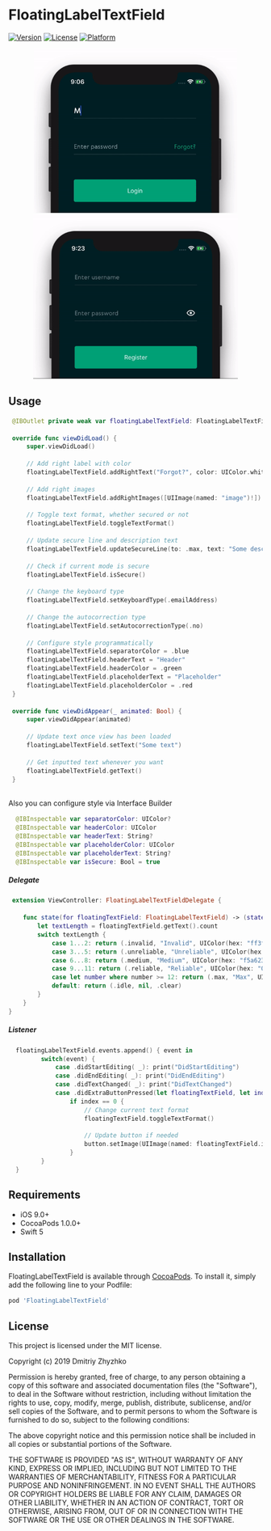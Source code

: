 # FloatingLabelTextField

[![Version](https://img.shields.io/cocoapods/v/FloatingLabelTextField.svg?style=flat)](https://cocoapods.org/pods/FloatingLabelTextField)
[![License](https://img.shields.io/cocoapods/l/FloatingLabelTextField.svg?style=flat)](https://cocoapods.org/pods/FloatingLabelTextField)
[![Platform](https://img.shields.io/cocoapods/p/FloatingLabelTextField.svg?style=flat)](https://cocoapods.org/pods/FloatingLabelTextField)

<p align="center">
  <img src="/Images/login.gif" height = "325px">
  <img src="/Images/register.gif" height = "325px">
</p>

## Usage

```swift
 @IBOutlet private weak var floatingLabelTextField: FloatingLabelTextField!
    
 override func viewDidLoad() {
     super.viewDidLoad()
    
     // Add right label with color
     floatingLabelTextField.addRightText("Forgot?", color: UIColor.white)
    
     // Add right images
     floatingLabelTextField.addRightImages([UIImage(named: "image")!])
     
     // Toggle text format, whether secured or not
     floatingLabelTextField.toggleTextFormat()
     
     // Update secure line and description text 
     floatingLabelTextField.updateSecureLine(to: .max, text: "Some description", color: .red)
     
     // Check if current mode is secure
     floatingLabelTextField.isSecure()
     
     // Change the keyboard type
     floatingLabelTextField.setKeyboardType(.emailAddress)
     
     // Change the autocorrection type
     floatingLabelTextField.setAutocorrectionType(.no)
     
     // Configure style programmatically
     floatingLabelTextField.separatorColor = .blue
     floatingLabelTextField.headerText = "Header"
     floatingLabelTextField.headerColor = .green
     floatingLabelTextField.placeholderText = "Placeholder"
     floatingLabelTextField.placeholderColor = .red
 }
 
 override func viewDidAppear(_ animated: Bool) {
     super.viewDidAppear(animated)
     
     // Update text once view has been loaded
     floatingLabelTextField.setText("Some text")
     
     // Get inputted text whenever you want
     floatingLabelTextField.getText()
 }
 
```

Also you can configure style via Interface Builder

```swift
  @IBInspectable var separatorColor: UIColor?
  @IBInspectable var headerColor: UIColor
  @IBInspectable var headerText: String?
  @IBInspectable var placeholderColor: UIColor 
  @IBInspectable var placeholderText: String?
  @IBInspectable var isSecure: Bool = true
```

##### Delegate

```swift
 extension ViewController: FloatingLabelTextFieldDelegate {
    
    func state(for floatingTextField: FloatingLabelTextField) -> (state: InputTextState, description: String?, color: UIColor) {
        let textLength = floatingTextField.getText().count
        switch textLength {
            case 1...2: return (.invalid, "Invalid", UIColor(hex: "ff3f4c"))
            case 3...5: return (.unreliable, "Unreliable", UIColor(hex: "ff793f"))
            case 6...8: return (.medium, "Medium", UIColor(hex: "f5a623"))
            case 9...11: return (.reliable, "Reliable", UIColor(hex: "00ab80"))
            case let number where number >= 12: return (.max, "Max", UIColor(hex: "00c99c"))
            default: return (.idle, nil, .clear)
        }
    }
}
```

##### Listener

```swift
  floatingLabelTextField.events.append() { event in
         switch(event) {
             case .didStartEditing( _): print("DidStartEditing")
             case .didEndEditing( _): print("DidEndEditing")
             case .didTextChanged( _): print("DidTextChanged")
             case .didExtraButtonPressed(let floatingTextField, let index, let button):
                 if index == 0 {
                     // Change current text format
                     floatingTextField.toggleTextFormat()
                    
                     // Update button if needed
                     button.setImage(UIImage(named: floatingTextField.isSecute() ? "eye_off" : "eye_on")!, for: .normal)
                 }
         }
  }
```

## Requirements

* iOS 9.0+
* CocoaPods 1.0.0+
* Swift 5

## Installation

FloatingLabelTextField is available through [CocoaPods](https://cocoapods.org). To install
it, simply add the following line to your Podfile:

```ruby
pod 'FloatingLabelTextField'
```

## License

This project is licensed under the MIT license.

Copyright (c) 2019 Dmitriy Zhyzhko

Permission is hereby granted, free of charge, to any person obtaining a copy
of this software and associated documentation files (the "Software"), to deal
in the Software without restriction, including without limitation the rights
to use, copy, modify, merge, publish, distribute, sublicense, and/or sell
copies of the Software, and to permit persons to whom the Software is
furnished to do so, subject to the following conditions:

The above copyright notice and this permission notice shall be included in
all copies or substantial portions of the Software.

THE SOFTWARE IS PROVIDED "AS IS", WITHOUT WARRANTY OF ANY KIND, EXPRESS OR
IMPLIED, INCLUDING BUT NOT LIMITED TO THE WARRANTIES OF MERCHANTABILITY,
FITNESS FOR A PARTICULAR PURPOSE AND NONINFRINGEMENT. IN NO EVENT SHALL THE
AUTHORS OR COPYRIGHT HOLDERS BE LIABLE FOR ANY CLAIM, DAMAGES OR OTHER
LIABILITY, WHETHER IN AN ACTION OF CONTRACT, TORT OR OTHERWISE, ARISING FROM,
OUT OF OR IN CONNECTION WITH THE SOFTWARE OR THE USE OR OTHER DEALINGS IN
THE SOFTWARE.
